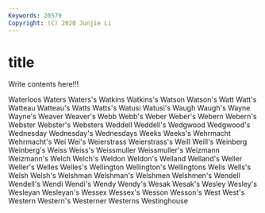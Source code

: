 ```yaml
---
Keywords: 20579
Copyright: (C) 2020 Junjie Li
---
```


# title

Write contents here!!!

Waterloos
Waters 
Waters's 
Watkins 
Watkins's 
Watson 
Watson's 
Watt 
Watt's 
Watteau 
Watteau's
Watts 
Watts's 
Watusi 
Watusi's 
Waugh 
Waugh's 
Wayne 
Wayne's 
Weaver 
Weaver's
Webb 
Webb's 
Weber 
Weber's 
Webern 
Webern's 
Webster 
Webster's 
Websters 
Weddell
Weddell's 
Wedgwood 
Wedgwood's 
Wednesday 
Wednesday's 
Wednesdays 
Weeks 
Weeks's 
Wehrmacht 
Wehrmacht's
Wei 
Wei's 
Weierstrass 
Weierstrass's 
Weill 
Weill's 
Weinberg 
Weinberg's 
Weiss 
Weiss's
Weissmuller 
Weissmuller's 
Weizmann 
Weizmann's 
Welch 
Welch's 
Weldon 
Weldon's 
Welland 
Welland's
Weller 
Weller's 
Welles 
Welles's 
Wellington 
Wellington's 
Wellingtons 
Wells 
Wells's 
Welsh
Welsh's 
Welshman 
Welshman's 
Welshmen 
Welshmen's 
Wendell 
Wendell's 
Wendi 
Wendi's 
Wendy
Wendy's 
Wesak 
Wesak's 
Wesley 
Wesley's 
Wesleyan 
Wesleyan's 
Wessex 
Wessex's 
Wesson
Wesson's 
West 
West's 
Western 
Western's 
Westerner 
Westerns 
Westinghouse 
